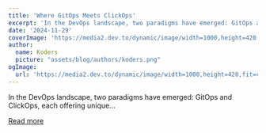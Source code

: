 ```yaml
---
title: 'Where GitOps Meets ClickOps'
excerpt: 'In the DevOps landscape, two paradigms have emerged: GitOps and ClickOps, each offering unique...'
date: '2024-11-29'
coverImage: 'https://media2.dev.to/dynamic/image/width=1000,height=420,fit=cover,gravity=auto,format=auto/https%3A%2F%2Fdev-to-uploads.s3.amazonaws.com%2Fuploads%2Farticles%2F56j2pugp6p68356tn4m3.jpeg'
author:
  name: Koders
  picture: "assets/blog/authors/koders.png"
ogImage:
  url: 'https://media2.dev.to/dynamic/image/width=1000,height=420,fit=cover,gravity=auto,format=auto/https%3A%2F%2Fdev-to-uploads.s3.amazonaws.com%2Fuploads%2Farticles%2F56j2pugp6p68356tn4m3.jpeg'
---
```


In the DevOps landscape, two paradigms have emerged: GitOps and ClickOps, each offering unique...

[Read more](https://dev.to/cyclops-ui/where-gitops-meets-clickops-463e)
